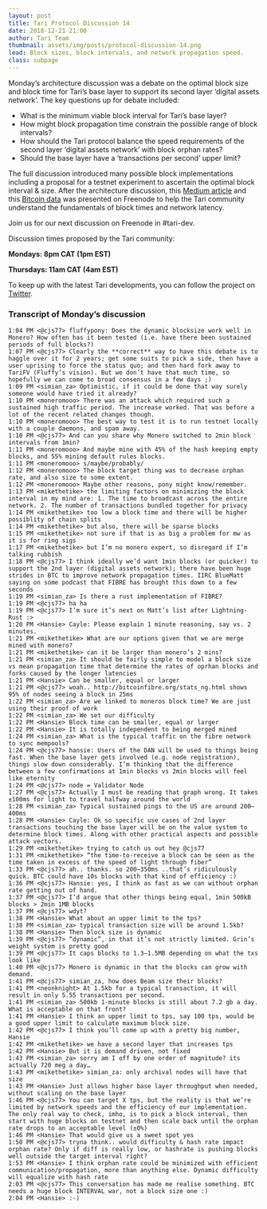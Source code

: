 ```yaml
---
layout: post
title: Tari Protocol Discussion 14
date: 2018-12-21 21:00
author: Tari Team
thumbnail: assets/img/posts/protocol-discussion-14.png
lead: Block sizes, block intervals, and network propagation speed.
class: subpage
---
```


Monday’s architecture discussion was a debate on the optimal block size and block time for Tari’s base layer to support its second layer ‘digital assets network’. The key questions up for debate included:

- What is the minimum viable block interval for Tari’s base layer?
- How might block propagation time constrain the possible range of block intervals?
- How should the Tari protocol balance the speed requirements of the second layer ‘digital assets network’ with block orphan rates?
- Should the base layer have a ‘transactions per second’ upper limit?

The full discussion introduced many possible block implementations including a proposal for a testnet experiment to ascertain the optimal block interval & size. After the architecture discussion, this [Medium article](https://medium.facilelogin.com/the-mystery-behind-block-time-63351e35603a?gi=a4ffa0c4fa20) and this [Bitcoin data](https://drive.google.com/file/d/12zNSpyoaA5avTiTVngK6wSEmtB3eA2Kt/view) was presented on Freenode to help the Tari community understand the fundamentals of block times and network latency.

Join us for our next discussion on Freenode in #tari-dev.

Discussion times proposed by the Tari community:

**Mondays: 8pm CAT (1pm EST)**

**Thursdays: 11am CAT (4am EST)**

To keep up with the latest Tari developments, you can follow the project on [Twitter](https://twitter.com/tari).

### Transcript of Monday’s discussion

```
1:04 PM <@cjs77> fluffypony: Does the dynamic blocksize work well in Monero? How often has it been tested (i.e. have there been sustained periods of full blocks?)
1:07 PM <@cjs77> Clearly the **correct** way to have this debate is to haggle over it for 2 years; get some suits to pick a side, then have a user uprising to force the status quo; and then hard fork away to TariFV (Fluffy’s vision). But we don’t have that much time, so hopefully we can come to broad consensus in a few days ;)
1:09 PM <simian_za> Optimistic, if it could be done that way surely someone would have tried it already?
1:10 PM <moneromooo> There was an attack which required such a sustained high traffic period. The increase worked. That was before a lot of the recent related changes though.
1:10 PM <moneromooo> The best way to test it is to run testnet locally with a couple daemons, and spam away.
1:10 PM <@cjs77> And can you share why Monero switched to 2min block intervals from 1min?
1:11 PM <moneromooo> And maybe mine with 45% of the hash keeping empty blocks, and 55% mining default rules blocks.
1:11 PM <moneromooo> s/maybe/probably/
1:12 PM <moneromooo> The block target thing was to decrease orphan rate, and also size to some extent.
1:12 PM <moneromooo> Maybe other reasons, pony might know/remember.
1:13 PM <mikethetike> the limiting factors on minimizing the block interval in my mind are: 1. The time to broadcast across the entire network. 2. The number of transactions bundled together for privacy
1:14 PM <mikethetike> too low a block time and there will be higher possiblity of chain splits
1:14 PM <mikethetike> but also, there will be sparse blocks
1:15 PM <mikethetike> not sure if that is as big a problem for mw as it is for ring sigs
1:17 PM <mikethetike> but I’m no monero expert, so disregard if I’m talking rubbish
1:18 PM <@cjs77> I think ideally we’d want 1min blocks (or quicker) to support the 2nd layer (digital assets network); there have been huge strides in BTC to improve network propagation times. IIRC BlueMatt saying on some podcast that FIBRE has brought this down to a few seconds
1:19 PM <simian_za> Is there a rust implementation of FIBRE?
1:19 PM <@cjs77> ha ha
1:19 PM <@cjs77> I’m sure it’s next on Matt’s list after Lightning-Rust :>
1:20 PM <Hansie> Cayle: Please explain 1 minute reasoning, say vs. 2 minutes.
1:21 PM <mikethetike> What are our options given that we are merge mined with monero?
1:21 PM <mikethetike> can it be larger than monero’s 2 mins?
1:21 PM <simian_za> It should be fairly simple to model a block size vs mean propagation time that determine the rates of oprhan blocks and forks caused by the longer latencies
1:21 PM <Hansie> Can be smaller, equal or larger
1:21 PM <@cjs77> woah.. http://bitcoinfibre.org/stats_ng.html shows 95% of nodes seeing a block in 25ms
1:22 PM <simian_za> Are we linked to moneros block time? We are just using their proof of work
1:22 PM <simian_za> We set our difficulty
1:22 PM <Hansie> Block time can be smaller, equal or larger
1:22 PM <Hansie> It is totally independent to being merged mined
1:24 PM <simian_za> What is the typical traffic on the fibre network to sync mempools?
1:24 PM <@cjs77> hansie: Users of the DAN will be used to things being fast. When the base layer gets involved (e.g. node registration), things slow down considerably. I’m thinking that the difference between a few confirmations at 1min blocks vs 2min blocks will feel like eternity
1:24 PM <@cjs77> node = Validator Node
1:27 PM <@cjs77> Actually I must be reading that graph wrong. It takes ±100ms for light to travel halfway around the world
1:28 PM <simian_za> Typical sustained pings to the US are around 200–400ms
1:28 PM <Hansie> Cayle: Ok so specific use cases of 2nd layer transactions touching the base layer will be on the value system to determine block times. Along with other practical aspects and possible attack vectors.
1:29 PM <mikethetike> trying to catch us out hey @cjs77
1:31 PM <mikethetike> “the time-to-receive a block can be seen as the time taken in excess of the speed of light through fiber”
1:33 PM <@cjs77> ah.. thanks. so 200–350ms ..that’s ridiculously quick. BTC could have 10s blocks with that kind of efficiency :)
1:36 PM <@cjs77> Hansie: yes, I think as fast as we can without orphan rate getting out of hand.
1:37 PM <@cjs77> I’d argue that other things being equal, 1min 500kB blocks > 2min 1MB blocks
1:37 PM <@cjs77> wdyt?
1:38 PM <Hansie> What about an upper limit to the tps?
1:38 PM <simian_za> typical transaction size will be around 1.5kb?
1:38 PM <Hansie> Then block size is dynamic
1:39 PM <@cjs77> “dynamic”, in that it’s not strictly limited. Grin’s weight system is pretty good
1:39 PM <@cjs77> It caps blocks to 1.3–1.5MB depending on what the txs look like
1:40 PM <@cjs77> Monero is dynamic in that the blocks can grow with demand.
1:41 PM <@cjs77> simian_za, how does Beam size their blocks?
1:41 PM <neonknight> At 1.5kb for a typical transaction, it will result in only 5.55 transactions per second.
1:41 PM <simian_za> 500kb 1-minute blocks is still about 7.2 gb a day. What is acceptable on that front?
1:41 PM <Hansie> I think an upper limit to tps, say 100 tps, would be a good upper limit to calculate maximum block size.
1:42 PM <@cjs77> I think you’ll come up with a pretty big number, Hansie
1:42 PM <mikethetike> we have a second layer that increases tps
1:42 PM <Hansie> But it is demand driven, not fixed
1:43 PM <simian_za> sorry am I off by one order of magnitude? its actually 720 meg a day…
1:43 PM <mikethetike> simian_za: only archival nodes will have that size
1:43 PM <Hansie> Just allows higher base layer throughput when needed, without scaling on the base layer
1:46 PM <@cjs77> You can target X tps, but the reality is that we’re limited by network speeds and the efficiency of our implementation. The only real way to check, imho, is to pick a block interval, then start with huge blocks on testnet and then scale back until the orphan rate drops to an acceptable level (±0%)
1:46 PM <Hansie> That would give us a sweet spot yes
1:50 PM <@cjs77> tryna think.. would difficulty & hash rate impact orphan rate? Only if diff is really low, or hashrate is pushing blocks well outside the target interval right?
1:53 PM <Hansie> I think orphan rate could be minimized with efficient communication/propagation, more than anything else. Dynamic difficulty will equalize with hash rate
2:03 PM <@cjs77> This conversation has made me realise something. BTC needs a huge block INTERVAL war, not a block size one :)
2:04 PM <Hansie> :-)
```
